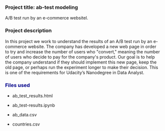 ### Project title: ab-test modeling


A/B test run by an e-commerce websitel.


### Project description


In this project we work to understand the results of an A/B test run by an e-commerce website. The company has developed a new web page in order to try and increase the number of users who "convert," meaning the number of users who decide to pay for the company's product. Our goal is to help the company understand if they should implement this new page, keep the old page, or perhaps run the experiment longer to make their decision. This is one of the requirements for Udacity’s Nanodegree in Data Analyst.


### <font color='darkblue'>Files used</font>


- ab_test_results.html

- ab_test-results.ipynb

- ab_data.csv

- countries.csv
